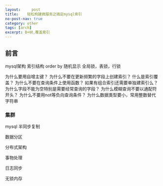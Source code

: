```yaml
---
layout:     post
title:    轻松构建微服务之搞定mysql索引
no-post-nav: true
category: other
tags: [arch]
excerpt: B+树,覆盖索引
---
```


## 前言

mysql架构
索引结构
order by
随机显示
全局锁，表锁，行锁


为什么要用自增主键？
为什么不要在更新频繁的字段上创建索引？
什么是索引覆盖？
为什么不要在查询条件上使用函数？
如果有组合索引还需要单独建索引么？
为什么字段不能为空特别是需要经常查询的字段？
为什么模糊查询不要以通配符开头？
为什么不要用not等负向查询条件？
为什么数据类型要小，常用整数替代字符串




### 集群
mysql 半同步复制


数据分区

分布式架构

事物处理

日志同步

无锁内存